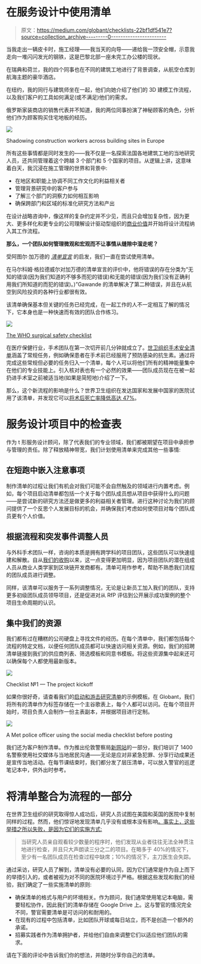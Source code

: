 # 在服务设计中使用清单

> 原文：<https://medium.com/globant/checklists-22bf1df541e7?source=collection_archive---------0----------------------->

当我走出一辆皮卡时，施工经理——我当天的向导——递给我一顶安全帽，示意我走向一堆闪闪发光的钢铁，这是巴黎北部一座未完工办公楼的现状。

在瑞典和荷兰，我的四个同事也在不同的建筑工地进行了背景调查，从航空仓库到航海主题的豪华酒店。

在纽约，我的同行与建筑师坐在一起，他们向她介绍了他们的 3D 建模工作流程，以及我们客户的工具如何满足(或不满足)他们的需求。

俄罗斯家装商店的销售代表并不知道，我的两位同事扮演了神秘顾客的角色，分析他们作为顾客购买住宅地板的经历。

![](img/f887378b08cd7bdc920478eb88af8f40.png)

Shadowing construction workers across building sites in Europe

所有这些事情都是同时发生的——我不仅是一名探索法国各地建筑工地的当地研究人员，还共同管理着这个跨越 3 个部门和 5 个国家的项目。从逻辑上讲，这意味着白天，我沉浸在施工管理的世界和背景中:

*   在地区和职能上协调不同工作文化的利益相关者
*   管理背景研究中的客户参与
*   了解三个部门的洞察力如何相互影响
*   确保跨部门和区域的标准化研究方法和产出

在设计战略咨询中，像这样的复杂约定并不少见，而且只会增加复杂性，因为更大、更多样化和更专业的公司理解设计驱动型组织的[商业价值](http://www.dmi.org/?page=2015DVIandOTW)并开始将设计流程纳入其工作流程。

**那么，一个团队如何管理微观和宏观而不让事情从缝隙中溜走呢？**

受阿图尔·加万德的 [*清单宣言*](http://atulgawande.com/book/the-checklist-manifesto/) 的启发，我们一直在尝试使用清单。

在马尔科姆·格拉德威尔对加万德的清单宣言的评价中，他将错误的存在分类为“无知的错误(因为我们知道的不够多而犯的错误)和无能的错误(因为我们没有正确利用我们所知道的而犯的错误)。)”Gawande 的清单解决了第二种错误，并且在从航空到风险投资的各种行业都很有效。

该清单确保基本但关键的任务已经完成，在一起工作的人不一定相互了解的情况下，它本身也是一种快速而有效的团队合作练习。

![](img/a9d108c0658bd747c7c3a73737776100.png)

[The WHO surgical safety checklist](http://www.who.int/patientsafety/safesurgery/ss_checklist/en/)

在医疗保健行业，手术团队在第一次切开前几分钟就成立了。[世卫组织手术安全清单](http://www.who.int/patientsafety/safesurgery/checklist/en/)涵盖了常规任务，例如确保患者在手术前已经服用了预防感染的抗生素。通过将完成这些常规但必要的任务归入一个清单，每个人可以将他们所有的精神能量集中在他们的专业技能上。引入核对表也有一个必然的效果——团队成员现在在被一起扔进手术室之前被适当地(如果是简短地)介绍了一下。

那么，这个新流程的影响是什么？世界卫生组织在发达国家和发展中国家的医院试用了该清单，并发现它可以[将术后死亡率降低高达 47%](http://www.nejm.org/doi/full/10.1056/NEJMsa0810119#t=article)。

# **服务设计项目中的检查表**

作为 t 形服务设计顾问，除了代表我们的专业领域，我们都被期望在项目中承担参与管理的责任。除了释放精神带宽，我们计划使用清单来完成其他一些事情:

## 在短跑中嵌入注意事项

制作清单的过程让我们有机会对我们可能不会自然触及的领域进行内置考虑。例如，每个项目启动清单都包括一个关于每个团队成员想从项目中获得什么的问题——是尝试新的研究方法还是做更多的利益相关者管理。进行这种讨论为我们的顾问提供了一个反思个人发展目标的机会，并确保我们考虑如何使项目对每个团队成员更有个人价值。

## 根据流程和突发事件调整人员

与外科手术团队一样，咨询的本质是拥有跨学科的项目团队，这些团队可以快速组建和解散。自从[我们的收购](https://www.globant.com/new/globant-acquires-wae-continue-advancing-creation-digital-journeys)以来，这一点变得更加明显，因为项目团队的潜在组成人员从商业人类学家到区块链开发商都有。清单可用作参考，帮助不熟悉我们流程的团队成员进行调整。

同样，该清单可以服务于一系列调整情况，无论是让新员工加入我们的团队，支持更多初级团队成员领导项目，还是促进对从 RfP 评估到公开展示成功案例的整个项目生命周期的认识。

## 集中我们的资源

我们都有过在糟糕的公司硬盘上寻找文件的经历。在每个清单中，我们都包括每个流程的特定文档，以便任何团队成员都可以快速访问相关资源。例如，我们的招聘清单链接到我们的供应商列表、筛选模板和同意书模板。将这些资源集中起来还可以确保每个人都使用最新版本。

![](img/0109be21fda8b1419c3354a68a64ddce.png)

Checklist №1 — The project kickoff

如果你很好奇，请查看我们的[启动和游击研究清单](https://docs.google.com/a/globant.com/spreadsheets/d/1ForfX9Wgs2taA-C2Y3pk5jQyn_gOkjsl_jw4kjudZyc/edit?usp=sharing)的示例模板。在 Globant，我们将所有的清单作为标签存储在一个主谷歌表上，每个人都可以访问。在每个项目开始时，项目负责人会制作一份主表副本，并根据项目进行定制。

![](img/89ab32cd33137025273b5ca764c387b8.png)

A Met police officer using the social media checklist before posting

我们还为客户制作清单。作为推出伦敦警察局[新网站](https://www.met.police.uk/)的一部分，我们培训了 1400 名警察使用社交媒体与当地居民沟通——无论是应对非紧急犯罪、分享行动成果还是宣传当地活动。在每节课结束时，我们都分发了层压清单，可以放入警官的巡逻笔记本中，供外出时参考。

# 将清单整合为流程的一部分

在世界卫生组织的研究取得惊人成功后，研究人员试图在美国和英国的医院中复制同样的过程。然而，他们惊讶地发现清单几乎没有或根本没有影响[。事实上，这些举措之所以失败，是因为它们的实施方式:](http://www.nature.com/news/hospital-checklists-are-meant-to-save-lives-so-why-do-they-often-fail-1.18057#/b5)

> 当研究人员亲自观看较少数量的程序时，他们发现从业者往往无法全神贯注地进行检查，并且只大声朗读三分之二的项目。在略多于 40%的情况下，至少有一名团队成员在检查过程中缺席；10%的情况下，主刀医生会失踪。

通过采访，研究人员了解到，清单没有必要的认同，因为它们通常是作为自上而下的举措引入的，或者被视为对不同的医院环境过于严格。根据这些发现和我们的经验，我们确定了一些实施清单的原则:

*   确保清单的格式与用户的环境相关。作为顾问，我们通常使用笔记本电脑，需要轻松协作，因此我们的清单存储在 Google Drive 上。这与警官的情况完全不同，警官需要清单是可访问的和耐用的。
*   在现有的过程中包括清单，比如团队开球或每日站立，而不是创造一个额外的承诺。
*   招募实践者作为清单拥护者，并给他们自由来调整它们以适应他们团队的需求。

请在下面的评论中告诉我们你的想法，并随时分享你自己的清单。